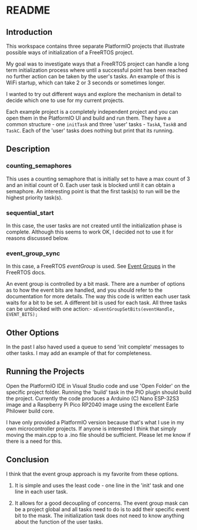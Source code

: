 # README


## Introduction

This workspace contains three separate PlatformIO projects that illustrate possible ways of initialization of a FreeRTOS project.

My goal was to investigate ways that a FreeRTOS project can handle a long term initialization process where until a successful point
has been reached no further action can be taken by the user's tasks. An example of this is WiFi startup, which can take 2 or 3 seconds or sometimes longer.

I wanted to try out different ways and explore the mechanism in detail to decide which one to use for my current projects.

Each example project is a completely independent project and you can open them in the PlatformIO UI and build and run them. They have a common
structure - one `initTask` and three 'user' tasks - `TaskA`, `TaskB` and `TaskC`. Each of the 'user' tasks does nothing but print that its running.

## Description

### counting_semaphores

This uses a counting semaphore that is initially set to have a max count of 3 and an initial count of 0. Each user task is blocked until
it can obtain a semaphore. An interesting point is that the first task(s) to run will be the highest priority task(s).

### sequential_start

In this case, the user tasks are not created until the initialization phase is complete. Although this seems to work OK, I decided not to
use it for reasons discussed below.

### event_group_sync

In this case, a FreeRTOS _eventGroup_ is used. See [Event Groups](https://freertos.org/Documentation/02-Kernel/04-API-references/12-Event-groups-or-flags/00-Event-groups) in the FreeRTOS docs.

An event group is controlled by a bit mask. There are a number of options as to how the event bits are handled, and you should refer to the documentation for more details. The way this code is written each user task waits for a bit to be set. A different bit is used for each task. All three tasks can be unblocked with one action:- `xEventGroupSetBits(eventHandle, EVENT_BITS);`

## Other Options

In the past I also haved used a queue to send 'init complete' messages to other tasks. I may add an example of that for completeness.

## Running the Projects

Open the PlatformIO IDE in Visual Studio code and use 'Open Folder' on the specific project folder. Running the 'build' task in the PIO plugin should build the project. Currently the
code produces a Arduino (C) Nano ESP-32S3 image and a Raspberry Pi Pico RP2040 image using the excellent Earle Philower build core. 

I have only provided a PlatformIO version because that's what I use in my own microcontroller projects. If anyone is interested I think that simply moving the main.cpp to a .ino file
should be sufficient. Please let me know if there is a need for this.


## Conclusion

I think that the event group approach is my favorite from these options. 

1. It is simple and uses the least code - one line in the 'init' task and one line in each user task.

2. It allows for a good decoupling of concerns. The event group mask can be a project global and all tasks need to do is to
add their specific event bit to the mask. The initialization task does not need to know anything about the function of the user
tasks.
